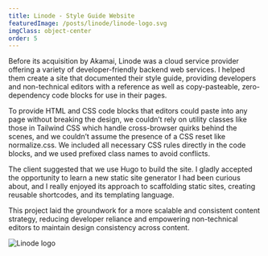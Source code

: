 ```yaml
---
title: Linode - Style Guide Website
featuredImage: /posts/linode/linode-logo.svg
imgClass: object-center
order: 5
---
```


Before its acquisition by Akamai, Linode was a cloud service provider offering a variety of developer-friendly backend web services. I helped them create a site that documented their style guide, providing developers and non-technical editors with a reference as well as copy-pasteable, zero-dependency code blocks for use in their pages.

To provide HTML and CSS code blocks that editors could paste into any page without breaking the design, we couldn’t rely on utility classes like those in Tailwind CSS which handle cross-browser quirks behind the scenes, and we couldn’t assume the presence of a CSS reset like normalize.css. We included all necessary CSS rules directly in the code blocks, and we used prefixed class names to avoid conflicts.

The client suggested that we use Hugo to build the site. I gladly accepted the opportunity to learn a new static site generator I had been curious about, and I really enjoyed its approach to scaffolding static sites, creating reusable shortcodes, and its templating language.

This project laid the groundwork for a more scalable and consistent content strategy, reducing developer reliance and empowering non-technical editors to maintain design consistency across content.

<img alt="Linode logo" src="/posts/linode/linode-1.png" />

